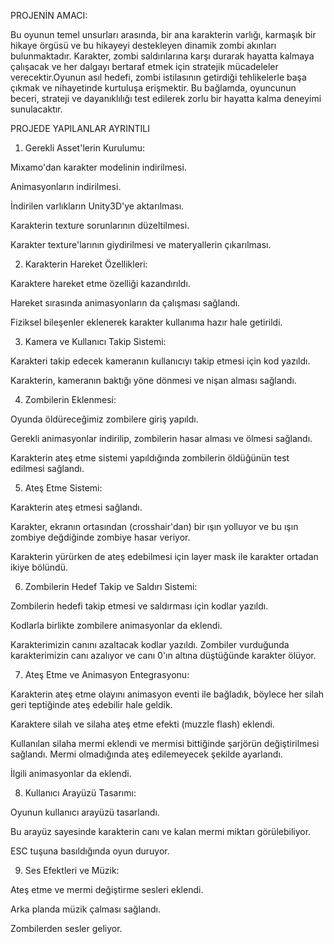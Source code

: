 PROJENİN AMACI:  

Bu oyunun temel unsurları arasında, bir ana karakterin varlığı, karmaşık bir hikaye örgüsü ve bu hikayeyi destekleyen dinamik zombi akınları bulunmaktadır.
Karakter, zombi saldırılarına karşı durarak hayatta kalmaya çalışacak ve her dalgayı bertaraf etmek için stratejik mücadeleler verecektir.Oyunun asıl hedefi,
zombi istilasının getirdiği tehlikelerle başa çıkmak ve nihayetinde kurtuluşa erişmektir. Bu bağlamda, oyuncunun beceri, strateji ve dayanıklılığı test 
edilerek zorlu bir hayatta kalma deneyimi sunulacaktır. 

 

PROJEDE YAPILANLAR AYRINTILI 

1) Gerekli Asset'lerin Kurulumu: 

Mixamo'dan karakter modelinin indirilmesi. 

Animasyonların indirilmesi. 

İndirilen varlıkların Unity3D'ye aktarılması. 

Karakterin texture sorunlarının düzeltilmesi. 

Karakter texture'larının giydirilmesi ve materyallerin çıkarılması. 


2) Karakterin Hareket Özellikleri: 

Karaktere hareket etme özelliği kazandırıldı. 

Hareket sırasında animasyonların da çalışması sağlandı. 

Fiziksel bileşenler eklenerek karakter kullanıma hazır hale getirildi. 


3) Kamera ve Kullanıcı Takip Sistemi: 

Karakteri takip edecek kameranın kullanıcıyı takip etmesi için kod yazıldı. 

Karakterin, kameranın baktığı yöne dönmesi ve nişan alması sağlandı. 


4) Zombilerin Eklenmesi: 

Oyunda öldüreceğimiz zombilere giriş yapıldı. 

Gerekli animasyonlar indirilip, zombilerin hasar alması ve ölmesi sağlandı. 

Karakterin ateş etme sistemi yapıldığında zombilerin öldüğünün test edilmesi sağlandı. 


5) Ateş Etme Sistemi: 

Karakterin ateş etmesi sağlandı. 

Karakter, ekranın ortasından (crosshair'dan) bir ışın yolluyor ve bu ışın zombiye değdiğinde zombiye hasar veriyor. 

Karakterin yürürken de ateş edebilmesi için layer mask ile karakter ortadan ikiye bölündü. 


6) Zombilerin Hedef Takip ve Saldırı Sistemi: 

Zombilerin hedefi takip etmesi ve saldırması için kodlar yazıldı. 

Kodlarla birlikte zombilere animasyonlar da eklendi. 

Karakterimizin canını azaltacak kodlar yazıldı. Zombiler vurduğunda karakterimizin canı azalıyor ve canı 0'ın altına düştüğünde karakter ölüyor. 


7) Ateş Etme ve Animasyon Entegrasyonu: 

Karakterin ateş etme olayını animasyon eventi ile bağladık, böylece her silah geri teptiğinde ateş edebilir hale geldik. 

Karaktere silah ve silaha ateş etme efekti (muzzle flash) eklendi. 

Kullanılan silaha mermi eklendi ve mermisi bittiğinde şarjörün değiştirilmesi sağlandı. Mermi olmadığında ateş edilemeyecek şekilde ayarlandı. 

İlgili animasyonlar da eklendi.


8) Kullanıcı Arayüzü Tasarımı: 

Oyunun kullanıcı arayüzü tasarlandı. 

Bu arayüz sayesinde karakterin canı ve kalan mermi miktarı görülebiliyor. 

ESC tuşuna basıldığında oyun duruyor. 


9) Ses Efektleri ve Müzik: 

Ateş etme ve mermi değiştirme sesleri eklendi. 

Arka planda müzik çalması sağlandı. 

Zombilerden sesler geliyor. 
